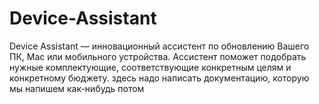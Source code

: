 # Device-Assistant
Device Assistant — инновационный ассистент по обновлению Вашего ПК, Mac или мобильного устройства. Ассистент поможет подобрать нужные комплектующие, соответствующие конкретным целям и конкретному бюджету. 
здесь надо написать документацию, которую мы напишем как-нибудь потом
